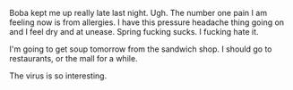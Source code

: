 Boba kept me up really late last night. Ugh. The number one pain I am feeling now is from allergies. I have this pressure headache thing going on and I feel dry and at unease. Spring fucking sucks. I fucking hate it.

I'm going to get soup tomorrow from the sandwich shop. I should go to restaurants, or the mall for a while.

The virus is so interesting.
